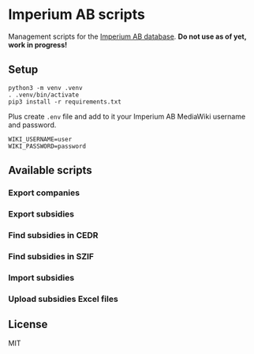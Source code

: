 # Imperium AB scripts

Management scripts for the [Imperium AB database](https://imperiumab.investigace.cz/). **Do not use as of yet, work in progress!**

## Setup

```
python3 -m venv .venv
. .venv/bin/activate
pip3 install -r requirements.txt
```

Plus create `.env` file and add to it your Imperium AB MediaWiki username and password.

```
WIKI_USERNAME=user
WIKI_PASSWORD=password
```

## Available scripts

### Export companies

### Export subsidies

### Find subsidies in CEDR

### Find subsidies in SZIF

### Import subsidies

### Upload subsidies Excel files

<!-- To be able to run this script, you need to first download data from CEDR, SZIF and EU funds registers via [kokes/od](https://github.com/kokes/od) project done by Ondřej Kokeš. Follow their instructions and download cedr, eufondy and szif datasets to your local PostgreSQL database.

When downloaded, you can then run the script which searches those datasets for subsidies of Czech companies in Imperium AB database. When found, those subsidies are then imported to the Imperium AB database.

To run the script, you only need to pass the database connection string of your local PostgreSQL database with `kokes/od` datasets. Eg.:

```
python3 import_czech_subsidies.py --connstring postgresql://localhost/od
``` -->

## License

MIT

